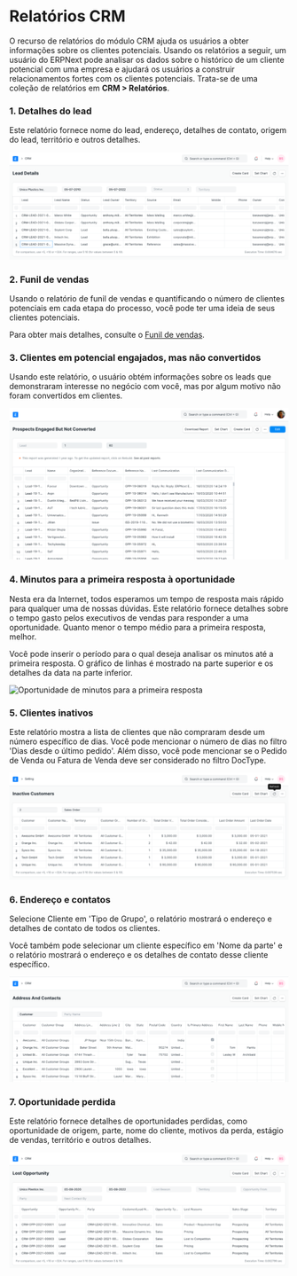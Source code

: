# Relatórios CRM



O recurso de relatórios do módulo CRM ajuda os usuários a obter informações sobre os clientes potenciais. Usando os relatórios a seguir, um usuário do ERPNext pode analisar os dados sobre o histórico de um cliente potencial com uma empresa e ajudará os usuários a construir relacionamentos fortes com os clientes potenciais. Trata-se de uma coleção de relatórios em **CRM > Relatórios**.


### 1. Detalhes do lead


Este relatório fornece nome do lead, endereço, detalhes de contato, origem do lead, território e outros detalhes.


![Relatório de detalhes do lead](/files/lead-details.png)


### 2. Funil de vendas


Usando o relatório de funil de vendas e quantificando o número de clientes potenciais em cada etapa do processo, você pode ter uma ideia de seus clientes potenciais.


Para obter mais detalhes, consulte o [Funil de vendas](/docs/pt/CRM/articles/sales_funnel).


### 3. Clientes em potencial engajados, mas não convertidos


Usando este relatório, o usuário obtém informações sobre os leads que demonstraram interesse no negócio com você, mas por algum motivo não foram convertidos em clientes.


![Possíveis clientes em potencial engajados, mas não convertidos](/files/prospects-engaged-but-not-converted.png)


### 4. Minutos para a primeira resposta à oportunidade


Nesta era da Internet, todos esperamos um tempo de resposta mais rápido para qualquer uma de nossas dúvidas. Este relatório fornece detalhes sobre o tempo gasto pelos executivos de vendas para responder a uma oportunidade. Quanto menor o tempo médio para a primeira resposta, melhor.


Você pode inserir o período para o qual deseja analisar os minutos até a primeira resposta. O gráfico de linhas é mostrado na parte superior e os detalhes da data na parte inferior.


![Oportunidade de minutos para a primeira resposta](/files/minutos_to_first_response.png)


### 5. Clientes inativos


Este relatório mostra a lista de clientes que não compraram desde um número específico de dias. Você pode mencionar o número de dias no filtro 'Dias desde o último pedido'. Além disso, você pode mencionar se o Pedido de Venda ou Fatura de Venda deve ser considerado no filtro DocType.


![Clientes inativos](/files/inactive-customers.png)


### 6. Endereço e contatos


Selecione Cliente em 'Tipo de Grupo', o relatório mostrará o endereço e detalhes de contato de todos os clientes.


Você também pode selecionar um cliente específico em 'Nome da parte' e o relatório mostrará o endereço e os detalhes de contato desse cliente específico.


![Relatório de endereços e contatos](/files/address-and-contacts.png)


### 7. Oportunidade perdida


Este relatório fornece detalhes de oportunidades perdidas, como oportunidade de origem, parte, nome do cliente, motivos da perda, estágio de vendas, território e outros detalhes.


![Oportunidade perdida](/files/lost-opportunity.png)



